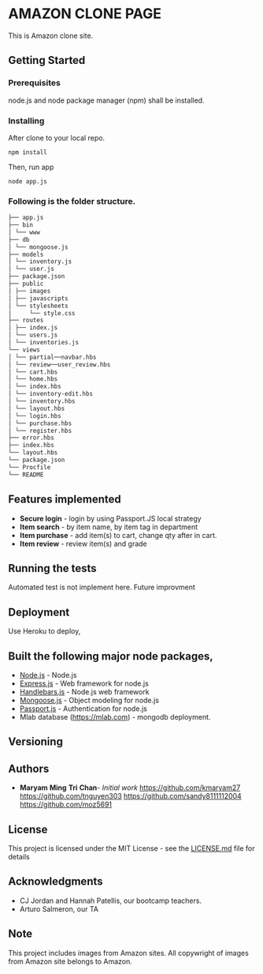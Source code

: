 # AMAZON CLONE PAGE

This is Amazon clone site.  

## Getting Started

### Prerequisites
node.js and node package manager (npm) shall be installed.  

### Installing
After clone to your local repo.

```javascripts
npm install
```
Then, run app

```
node app.js
```


### Following is the folder structure.
```bash
├── app.js 
├── bin 
│ └── www
├── db
│ └── mongoose.js 
├── models
│ └── inventory.js
│ └── user.js 
├── package.json
├── public
│ ├── images  
│ ├── javascripts
│ └── stylesheets
│     └── style.css
├── routes
│ ├── index.js
│ └── users.js
│ └── inventories.js
└── views
│ └── partial──navbar.hbs
│ └── review──user_review.hbs
│ └── cart.hbs
│ └── home.hbs
│ └── index.hbs
│ └── inventory-edit.hbs
│ └── inventory.hbs
│ └── layout.hbs
│ └── login.hbs
│ └── purchase.hbs
│ └── register.hbs
├── error.hbs
├── index.hbs
└── layout.hbs
└── package.json
└── Procfile
└── README
```

## Features implemented

* **Secure login** - login by using Passport.JS local strategy
* **Item search** - by item name, by item tag in department
* **Item purchase** - add item(s) to cart, change qty after in cart.
* **Item review** - review item(s) and grade


## Running the tests

Automated test is not implement here.  Future improvment 


## Deployment

Use Heroku to deploy,  

## Built the following major node packages, 

* [Node.js](https://nodejs.org/) - Node.js 
* [Express.js](https://expressjs.com) - Web framework for node.js
* [Handlebars.js](https://handlebarsjs.com) - Node.js web framework
* [Mongoose.js](https://mongoosejs.com) - Object modeling for node.js
* [Passport.js](http://www.passportjs.org) - Authentication for node.js
*  Mlab database (https://mlab.com) - mongodb deployment.


## Versioning


## Authors

* **Maryam** **Ming** **Tri** **Chan**- *Initial work* 
https://github.com/kmaryam27
https://github.com/tnguyen303
https://github.com/sandy8111112004
https://github.com/moz5691



## License

This project is licensed under the MIT License - see the [LICENSE.md](LICENSE.md) file for details

## Acknowledgments

* CJ Jordan and Hannah Patellis, our bootcamp teachers.
* Arturo Salmeron, our TA

## Note

This project includes images from Amazon sites.  All copywright of images from Amazon site belongs to Amazon.  



